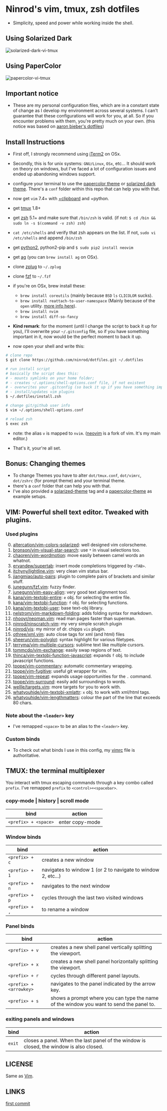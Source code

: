 # Ninrod's __vim, tmux, zsh__ dotfiles

* Simplicity, speed and power while working inside the shell.

## Using Solarized Dark

![solarized-dark-vi-tmux](https://raw.githubusercontent.com/ninrod/dotfiles/misc/images/update-2016.06.03.png)

## Using PaperColor

![papercolor-vi-tmux](https://raw.githubusercontent.com/ninrod/dotfiles/misc/images/screen.png)

## Important notice 

* These are my personal configuration files, which are in a constant state of change as I develop my environment across several systems. I can't guarantee that these configurations will work for you, at all. So if you encounter problems with them, you're pretty much on your own. (this notice was based on [aaron bieber's dotfiles](https://github.com/aaronbieber/dotfiles))

## Install Instructions

* First off, I strongly recommend using [iTerm2](https://github.com/gnachman/iTerm2.git) on OSx.
* Secondly, this is for unix systems: `GNU/Linux`, `OSx`, etc... It should work on theory on windows, but I've faced a lot of configuration issues and ended up abandoning windows support.
* configure your terminal to use the [papercolor theme](https://github.com/NLKNguyen/papercolor-theme.git) or [solarized dark theme](https://github.com/altercation/solarized.git). There's a `conf` folder within this repo that can help you with that. 
* now get `vim` 7.4+ with [+clipboard](http://vimcasts.org/blog/2013/11/getting-vim-with-clipboard-support) and +python.
* get [tmux](https://github.com/tmux/tmux.git) 1.8+
* get [zsh](https://github.com/zsh-users/zsh.git) 5.1+ and make sure that `/bin/zsh` is valid. (if not: `$ cd /bin && sudo ln -s $(command -v zsh) zsh`)
* `cat /etc/shells` and verify that zsh appears on the list. If not, `sudo vi /etc/shells` and append `/bin/zsh`
* get [python2](http://python.org), python2-pip and `$ sudo pip2 install neovim`
* get [ag](https://github.com/ggreer/the_silver_searcher.git) (you can `brew install ag` on OSx).
* clone [zplug](https://github.com/zplug/zplug.git) to `~/.zplug`
* clone [fzf](https://github.com/junegunn/fzf.git) to `~/.fzf`
* if you're on OSx, brew install these:
  * `brew install coreutils` (mainly because `BSD` `ls` `CLICOLOR` sucks).
  * `brew install reattach-to-user-namespace` (Mainly because of the `open` utility. [more info here](https://github.com/ChrisJohnsen/tmux-MacOSX-pasteboard.git)).
  * `brew install nvim`
  * `brew install diff-so-fancy`

* __Kind remark__: for the moment (until I change the script to back it up for you), I'll overwrite your `~/.gitconfig` file, so if you have something important in it, now would be the perfect moment to back it up.

* now open your shell and write this:

```sh
# clone repo
$ git clone https://github.com/ninrod/dotfiles.git ~/.dotfiles

# run install script 
# basically the script does this:
# - mounts symlinks on your home folder;
# - creates ~/.options/shell-options.conf file, if not existent
# - overwrites your .gitconfig (so back it up if you have something important)
# - install/updates vim plugins
$ ~/.dotfiles/install.zsh

# change git/github user info
$ vim ~/.options/shell-options.conf

# reload zsh
$ exec zsh
```

* note: the alias `v` is mapped to `nvim`. ([neovim](https://neovim.io/) is a fork of vim. It's my main editor.)

* That's it, your're all set.


## Bonus: Changing themes

* To change Themes you have to alter `dot/tmux.conf`, `dot/vimrc`, `dot/zshrc` (for prompt theme) and your terminal theme.
* there's a `conf` folder that can help you with that.
* I've also provided a [solarized-theme](https://github.com/ninrod/dotfiles/releases/tag/solarized-theme) tag and a [papercolor-theme](https://github.com/ninrod/dotfiles/releases/tag/papercolor-theme) as example setups.

## VIM: Powerful shell text editor. Tweaked with plugins.

### Used plugins
0. [altercation/vim-colors-solarized](https://github.com/altercation/vim-colors-solarized.git): well designed vim colorscheme.
0. [bronson/vim-visual-star-search](https://github.com/bronson/vim-visual-star-search.git): use `*` in visual selections too.
0. [chaoren/vim-wordmotion](https://github.com/chaoren/vim-wordmotion.git): move easily between camel words an whatnot.
0. [ervandew/supertab](https://github.com/ervandew/supertab.git): insert mode completions triggered by `<TAB>`.
0. [itchyny/lightline.vim](https://github.com/itchyny/lightline.vim.git): very clean vim status bar.
0. [jiangmiao/auto-pairs](https://github.com/jiangmiao/auto-pairs.git): plugin to complete pairs of brackets and similar stuff.
0. [junegunn/fzf.vim](https://github.com/junegunn/fzf.vim.git): fuzzy finder.
0. [junegunn/vim-easy-align](https://github.com/junegunn/vim-easy-align.git): very good text alignment tool.
0. [kana/vim-textobj-entire](https://github.com/kana/vim-textobj-entire.git): `e` obj. for selecting the entire file.
0. [kana/vim-textobj-function](https://github.com/kana/vim-textobj-function.git): `f` obj. for selecting functions.
0. [kana/vim-textobj-user](https://github.com/kana/vim-textobj-user.git): base text-obj library.
0. [nelstrom/vim-markdown-folding](https://github.com/nelstrom/vim-markdown-folding.git): adds folding syntax for markdown.
0. [nhooyr/neoman.vim](https://github.com/nhooyr/neoman.vim.git): read man pages faster than superman.
0. [ninrod/ninscratch-vim](https://github.com/ninrod/ninscratch-vim.git): my very simple scratch plugin
0. [ninrod/vis](https://github.com/ninrod/vis.git): my mirror of dr. chipps `vis` plugin.
0. [othree/xml.vim](https://github.com/othree/xml.vim.git): auto close tags for xml (and html) files
0. [sheerun/vim-polyglot](https://github.com/sheerun/vim-polyglot.git): syntax highlight for various filetypes.
0. [terryma/vim-multiple-cursors](https://github.com/terryma/vim-multiple-cursors.git): sublime text like multiple cursors.
0. [tommcdo/vim-exchange](https://github.com/tommcdo/vim-exchange.git): easily swap regions of text.
0. [thinca/vim-textobj-function-javascript](https://github.com/thinca/vim-textobj-function-javascript.git): expands `f` obj. to include javascript functions.
0. [tpope/vim-commentary](https://github.com/tpope/vim-commentary.git): automatic commentary wrapping.
0. [tpope/vim-fugitive](https://github.com/tpope/vim-fugitive.git): useful git wrapper for vim.
0. [tpope/vim-repeat](https://github.com/tpope/vim-repeat.git): expands usage opportunities for the `.` command.
0. [tpope/vim-surround](https://github.com/tpope/vim-surround.git): easily add surroundings to words. 
0. [wellle/targets.vim](https://github.com/wellle/targets.vim.git): more targets for you to work with.
0. [whatyouhide/vim-textobj-xmlattr](https://github.com/whatyouhide/vim-textobj-xmlattr.git): `x` obj. to work with xml/html tags.
0. [whatyouhide/vim-lengthmatters](https://github.com/whatyouhide/vim-lengthmatters.git): colour the part of the line that exceeds 80 chars.

### Note about the `<leader>` key

* I've remapped `<space>` to be an alias to the `<leader>` key.

### Custom binds

* To check out what binds I use in this config, my [vimrc](https://github.com/ninrod/dotfiles/blob/master/dot/vimrc) file is authoritative.

## TMUX: the terminal multiplexer

You interact with tmux escaping commands through a key combo called `prefix`. I've remapped `prefix` to `<control>+<spacebar>`.

### copy-mode | history | scroll mode

bind                 | action
-------------------- | -----------------------------------------------------------
`<prefix> + <space>` | enter copy-mode

### Window binds

bind           | action
-------------- | ------------------------------------------------------------
`<prefix> + c` | creates a new window
`<prefix> + 1` | navigates to window 1 (or 2 to navigate to window 2, etc...)
`<prefix> + n` | navigates to the next window
`<prefix> + p` | cycles through the last two visited windows
`<prefix> + ,` | to rename a window

### Panel binds

bind                          | action
----------------------------- | ----------------------------------------------------------------------------------------
`<prefix> + v`                | creates a new shell panel vertically splitting the viewport.
`<prefix> + x`                | creates a new shell panel horizontally splitting the viewport.
`<prefix> + r`                | cycles through different panel layouts.
`<prefix> + <arrowkey>`       | navigates to the panel indicated by the arrow key.
`<prefix> + s`                | shows a prompt where you can type the name of the window you want to send the panel to.

### exiting panels and windows

bind                           | action
------------------------------ | -----------------------------------------------------------------------------------------
`exit`                         | closes a panel. When the last panel of the window is closed, the window is also closed.

LICENSE
-----------

Same as [Vim](http://vimdoc.sourceforge.net/htmldoc/uganda.html#license).

LINKS
----------

[first commit](https://github.com/ninrod/dotfiles/tree/212d09fb3859ca03d98aefbcd2c03c4e7d43b68e)
